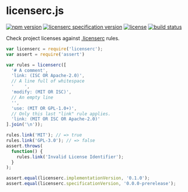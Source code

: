 licenserc.js
============

[![npm version](https://img.shields.io/npm/v/licenserc.svg)](https://www.npmjs.com/package/licenserc)
[![licenserc specification version](https://img.shields.io/badge/licenserc-0.0.0--prerelease-blue.svg)](http://licenserc.org)
[![license](https://img.shields.io/badge/license-Apache--2.0-303284.svg)](http://www.apache.org/licenses/LICENSE-2.0)
[![build status](https://img.shields.io/travis/licenserc/licenserc.js.svg)](http://travis-ci.org/licenserc/licenserc.js)

Check project licenses against [.licenserc](http://licenserc.org) rules.

```js
var licenserc = require('licenserc');
var assert = require('assert')

var rules = licenserc([
  '# A comment',
  'link: (ISC OR Apache-2.0)',
  // A line full of whitespace
  '    ',
  'modify: (MIT OR ISC)',
  // An empty line
  '',
  'use: (MIT OR GPL-1.0+)',
  // Only this last "link" rule applies.
  'link: (MIT OR ISC OR Apache-2.0)'
].join('\n'));

rules.link('MIT'); // => true
rules.link('GPL-3.0'); // => false
assert.throws(
  function() {
    rules.link('Invalid License Identifier');
  }
);

assert.equal(licenserc.implementationVersion, '0.1.0');
assert.equal(licenserc.specificationVersion, '0.0.0-prerelease');
```
